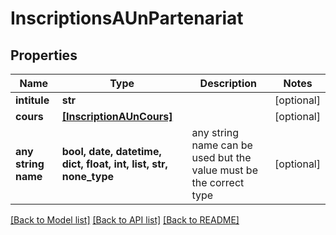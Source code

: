 # InscriptionsAUnPartenariat


## Properties
Name | Type | Description | Notes
------------ | ------------- | ------------- | -------------
**intitule** | **str** |  | [optional] 
**cours** | [**[InscriptionAUnCours]**](InscriptionAUnCours.md) |  | [optional] 
**any string name** | **bool, date, datetime, dict, float, int, list, str, none_type** | any string name can be used but the value must be the correct type | [optional]

[[Back to Model list]](../README.md#documentation-for-models) [[Back to API list]](../README.md#documentation-for-api-endpoints) [[Back to README]](../README.md)


